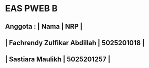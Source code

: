 # EAS PWEB B

Anggota :
| Nama  | NRP |
---------------
| Fachrendy Zulfikar Abdillah | 5025201018 |
---------------
| Sastiara Maulikh  | 5025201257  |
---------------
